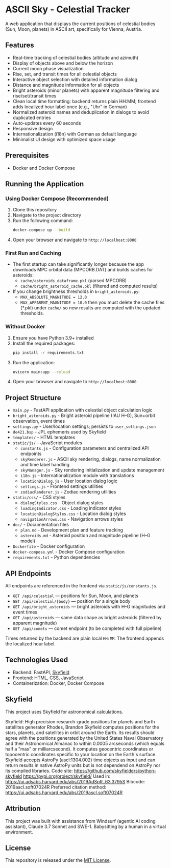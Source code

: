# ASCII Sky - Celestial Tracker

A web application that displays the current positions of celestial bodies (Sun, Moon, planets) in ASCII art, specifically for Vienna, Austria.

## Features

- Real-time tracking of celestial bodies (altitude and azimuth)
- Display of objects above and below the horizon
- Current moon phase visualization
- Rise, set, and transit times for all celestial objects
- Interactive object selection with detailed information dialog
- Distance and magnitude information for all objects
- Bright asteroids (minor planets) with apparent magnitude filtering and rise/set/transit times
- Clean local time formatting: backend returns plain HH:MM; frontend adds localized hour label once (e.g., "Uhr" in German)
- Normalized asteroid names and deduplication in dialogs to avoid duplicated entries
- Auto-updates every 60 seconds
- Responsive design
- Internationalization (i18n) with German as default language
- Minimalist UI design with optimized space usage

## Prerequisites

- Docker and Docker Compose

## Running the Application

### Using Docker Compose (Recommended)

1. Clone this repository
2. Navigate to the project directory
3. Run the following command:
   ```bash
   docker-compose up --build
   ```
4. Open your browser and navigate to `http://localhost:8000`

### First Run and Caching

- The first startup can take significantly longer because the app downloads MPC orbital data (MPCORB.DAT) and builds caches for asteroids:
  - `cache/asteroids_dataframe.pkl` (parsed MPCORB)
  - `cache/bright_asteroid_cache.pkl` (filtered and computed results)
- If you change brightness thresholds in `bright_asteroids.py`:
  - `MAX_ABSOLUTE_MAGNITUDE = 12.0`
  - `MAX_APPARENT_MAGNITUDE = 10.0`
  then you must delete the cache files (*.pkl) under `cache/` so new results are computed with the updated thresholds.

### Without Docker

1. Ensure you have Python 3.9+ installed
2. Install the required packages:
   ```bash
   pip install -r requirements.txt
   ```
3. Run the application:
   ```bash
   uvicorn main:app --reload
   ```
4. Open your browser and navigate to `http://localhost:8000`

## Project Structure

- `main.py` - FastAPI application with celestial object calculation logic
- `bright_asteroids.py` - Bright asteroid pipeline (IAU H–G), Sun+orbit observation, event times
- `settings.py` - User/location settings; persists to `user_settings.json`
- `de421.bsp` - JPL ephemeris used by Skyfield
- `templates/` - HTML templates
- `static/js/` - JavaScript modules
  - `constants.js` - Configuration parameters and centralized API endpoints
  - `skyRenderer.js` - ASCII sky rendering, dialogs, name normalization and time label handling
  - `skyManager.js` - Sky rendering initialization and update management
  - `i18n.js` - Internationalization module with translations
  - `locationDialog.js` - User location dialog logic
  - `settings.js` - Frontend settings utilities
  - `zodiacRenderer.js` - Zodiac rendering utilities
- `static/css/` - CSS styles
  - `dialogStyles.css` - Object dialog styles
  - `loadingIndicator.css` - Loading indicator styles
  - `locationDialogStyles.css` - Location dialog styles
  - `navigationArrows.css` - Navigation arrows styles
- `doc/` - Documentation files
  - `plan.md` - Development plan and feature tracking
  - `asteroids.md` - Asteroid position and magnitude pipeline (H–G model)
- `Dockerfile` - Docker configuration
- `docker-compose.yml` - Docker Compose configuration
- `requirements.txt` - Python dependencies

## API Endpoints

All endpoints are referenced in the frontend via `static/js/constants.js`.

- `GET /api/celestial` — positions for Sun, Moon, and planets
- `GET /api/celestial/{body}` — position for a single body
- `GET /api/bright_asteroids` — bright asteroids with H–G magnitudes and event times
- `GET /api/asteroids` — same data shape as bright asteroids (filtered by apparent magnitude)
- `GET /api/comets` — comet endpoint (to be completed with full pipeline)

Times returned by the backend are plain local `HH:MM`. The frontend appends the localized hour label.

## Technologies Used

- Backend: FastAPI, [Skyfield](https://rhodesmill.org/skyfield/)
- Frontend: HTML, CSS, JavaScript
- Containerization: Docker, Docker Compose

## Skyfield 

This project uses Skyfield for astronomical calculations.

Skyfield: High precision research-grade positions for planets and Earth satellites generator
Rhodes, Brandon
Skyfield computes positions for the stars, planets, and satellites in orbit around the Earth. Its results should agree with the positions generated by the United States Naval Observatory and their Astronomical Almanac to within 0.0005 arcseconds (which equals half a "mas" or milliarcsecond). It computes geocentric coordinates or topocentric coordinates specific to your location on the Earth's surface. Skyfield accepts AstroPy (ascl:1304.002) time objects as input and can return results in native AstroPy units but is not dependend on AstroPy nor its compiled libraries.
Code site:
https://github.com/skyfielders/python-skyfield
https://pypi.org/project/skyfield/
Used in:
https://ui.adsabs.harvard.edu/abs/2019AdSpR..63.3795S
Bibcode:
2019ascl.soft07024R
Preferred citation method:
https://ui.adsabs.harvard.edu/abs/2019ascl.soft07024R


## Attribution

This project was built with assistance from Windsurf (agentic AI coding assistant), Claude 3.7 Sonnet and SWE-1. Babysitting by a human in a virtual environment.


## License

This repository is released under the [MIT License](LICENSE).


